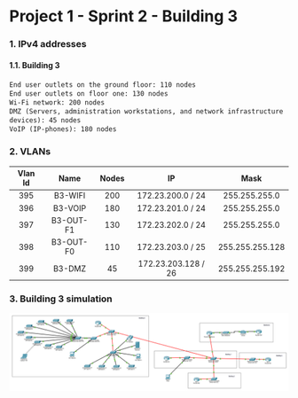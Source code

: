 # Project 1 - Sprint 2 - Building 3 #

### 1. IPv4 addresses ###

#### 1.1. Building 3 ####
    End user outlets on the ground floor: 110 nodes
    End user outlets on floor one: 130 nodes
    Wi-Fi network: 200 nodes
    DMZ (Servers, administration workstations, and network infrastructure devices): 45 nodes
    VoIP (IP-phones): 180 nodes


### 2. VLANs ###

 | Vlan Id |   Name    | Nodes |         IP          |      Mask       |
|:-------:|:---------:|:-----:|:-------------------:|:---------------:|
|   395   |  B3-WIFI  |  200  |  172.23.200.0 / 24  |  255.255.255.0  |
|   396   |  B3-VOIP  |  180  |  172.23.201.0 / 24  |  255.255.255.0  |
|   397   | B3-OUT-F1 |  130  |  172.23.202.0 / 24  |  255.255.255.0  |
|   398   | B3-OUT-F0 |  110  |  172.23.203.0 / 25  | 255.255.255.128 |
|   399   |  B3-DMZ   |  45   | 172.23.203.128 / 26 | 255.255.255.192 |


### 3. Building 3 simulation ###

![buildinng3.png](./Building3.png)
